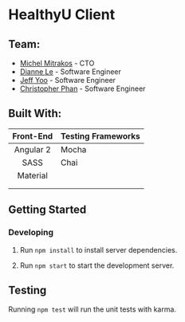 # HealthyU Client

## Team:
- [Michel Mitrakos](https://www.michaelmitrakos.com) - CTO
- [Dianne Le](https://github.com/dfle) - Software Engineer
- [Jeff Yoo](https://github.com/jeffyoo) - Software Engineer
- [Christopher Phan](https://github.com/cpp3) - Software Engineer

## Built With:
| Front-End     | Testing Frameworks  |
|:------------:|:--------------------|
| Angular 2    | Mocha               |
| SASS         | Chai                |
| Material     |                     |
|              |                     |
|              |                     |

## Getting Started

### Developing

1. Run `npm install` to install server dependencies.

2. Run `npm start` to start the development server.

## Testing

Running `npm test` will run the unit tests with karma.
